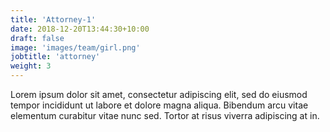 ```yaml
---
title: 'Attorney-1'
date: 2018-12-20T13:44:30+10:00
draft: false
image: 'images/team/girl.png'
jobtitle: 'attorney'
weight: 3
---
```


Lorem ipsum dolor sit amet, consectetur adipiscing elit, sed do eiusmod tempor incididunt ut labore et dolore magna aliqua. Bibendum arcu vitae elementum curabitur vitae nunc sed. Tortor at risus viverra adipiscing at in.
